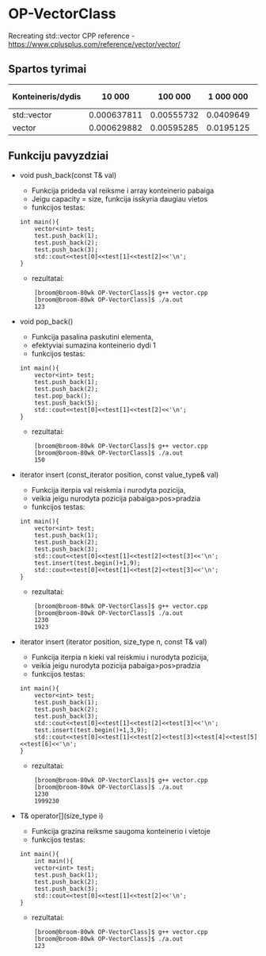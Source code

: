 # OP-VectorClass
Recreating std::vector CPP
reference - https://www.cplusplus.com/reference/vector/vector/

## Spartos tyrimai
   

| Konteineris/dydis | 10 000      | 100 000    | 1 000 000 |  10 000 000 | 100 000 000 |
|-------------------|-------------|------------|-----------|-------------|-------------|
| std::vector       | 0.000637811 | 0.00555732 | 0.0409649 | 0.224621    | 2.01388     |
| vector            | 0.000629882 | 0.00595285 | 0.0195125 | 0.230119    | 2.06794     |

## Funkciju pavyzdziai
* void push_back(const T& val)
    * Funkcija prideda val reiksme i array konteinerio pabaiga
    * Jeigu capacity = size, funkcija isskyria daugiau vietos
    * funkcijos testas:
    ```
    int main(){
        vector<int> test;
        test.push_back(1);
        test.push_back(2);
        test.push_back(3);
        std::cout<<test[0]<<test[1]<<test[2]<<'\n';
    }
    ```
    * rezultatai:
    ```
        [broom@broom-80wk OP-VectorClass]$ g++ vector.cpp 
        [broom@broom-80wk OP-VectorClass]$ ./a.out 
        123
    ```
* void pop_back()
    * Funkcija pasalina paskutini elementa,
    * efektyviai sumazina konteinerio dydi 1
    * funkcijos testas:
    ```
    int main(){
        vector<int> test;
        test.push_back(1);
        test.push_back(2);
        test.pop_back();
        test.push_back(5);
        std::cout<<test[0]<<test[1]<<test[2]<<'\n';
    }
    ```
    * rezultatai:
    ``` 
        [broom@broom-80wk OP-VectorClass]$ g++ vector.cpp 
        [broom@broom-80wk OP-VectorClass]$ ./a.out 
        150
    ```

* iterator insert (const_iterator position, const value_type& val)
    * Funkcija iterpia val reiskmia i nurodyta pozicija,
    * veikia jeigu nurodyta pozicija pabaiga>pos>pradzia
    * funkcijos testas:
    ```
    int main(){
        vector<int> test;
        test.push_back(1);
        test.push_back(2);
        test.push_back(3);
        std::cout<<test[0]<<test[1]<<test[2]<<test[3]<<'\n';
        test.insert(test.begin()+1,9);
        std::cout<<test[0]<<test[1]<<test[2]<<test[3]<<'\n';
    }
    ```
    * rezultatai:
    ``` 
        [broom@broom-80wk OP-VectorClass]$ g++ vector.cpp 
        [broom@broom-80wk OP-VectorClass]$ ./a.out 
        1230
        1923
    ```

* iterator insert (iterator position, size_type n, const T& val)
    * Funkcija iterpia n kieki val reiskmiu i nurodyta pozicija,
    * veikia jeigu nurodyta pozicija pabaiga>pos>pradzia
    * funkcijos testas:
    ```
    int main(){
        vector<int> test;
        test.push_back(1);
        test.push_back(2);
        test.push_back(3);
        std::cout<<test[0]<<test[1]<<test[2]<<test[3]<<'\n';
        test.insert(test.begin()+1,3,9);
        std::cout<<test[0]<<test[1]<<test[2]<<test[3]<<test[4]<<test[5]<<test[6]<<'\n';
    }
    ```
    * rezultatai:
    ``` 
        [broom@broom-80wk OP-VectorClass]$ g++ vector.cpp 
        [broom@broom-80wk OP-VectorClass]$ ./a.out 
        1230
        1999230
    ```
* T& operator[](size_type i)
    * Funkcija grazina reiksme saugoma konteinerio i vietoje
    * funkcijos testas:
    ```
    int main(){
        int main(){
        vector<int> test;
        test.push_back(1);
        test.push_back(2);
        test.push_back(3);
        std::cout<<test[0]<<test[1]<<test[2]<<'\n';
    }
    ```
    * rezultatai:
    ``` 
        [broom@broom-80wk OP-VectorClass]$ g++ vector.cpp 
        [broom@broom-80wk OP-VectorClass]$ ./a.out 
        123
    ```

